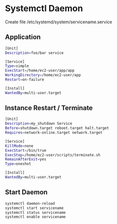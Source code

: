 # Systemctl Daemon
Create file /etc/systemd/system/servicename.service
## Application
``` bash
[Unit]
Description=foo/bar service

[Service]
Type=simple
ExecStart=/home/ec2-user/app/app
WorkingDirectory=/home/ec2-user/app
Restart=on-failure

[Install]
WantedBy=multi-user.target
```
## Instance Restart / Terminate
``` bash
[Unit]
Description=my_shutdown Service
Before=shutdown.target reboot.target halt.target
Requires=network-online.target network.target

[Service]
KillMode=none
ExecStart=/bin/true
ExecStop=/home/ec2-user/scripts/terminate.sh
RemainAfterExit=yes
Type=oneshot

[Install]
WantedBy=multi-user.target
```
## Start Daemon
``` bash
systemctl daemon-reload
systemctl start servicename
systemctl status servicename
systemctl enable servicename
```